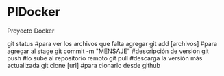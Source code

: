 # PIDocker
Proyecto Docker

git status              #para ver los archivos que falta agregar
git add [archivos]      #para agregar al stage
git commit -m "MENSAJE" #descripción de versión
git push                #lo sube al repositorio remoto
git pull                #descarga la versión más actualizada
git clone [url]         #para clonarlo desde github